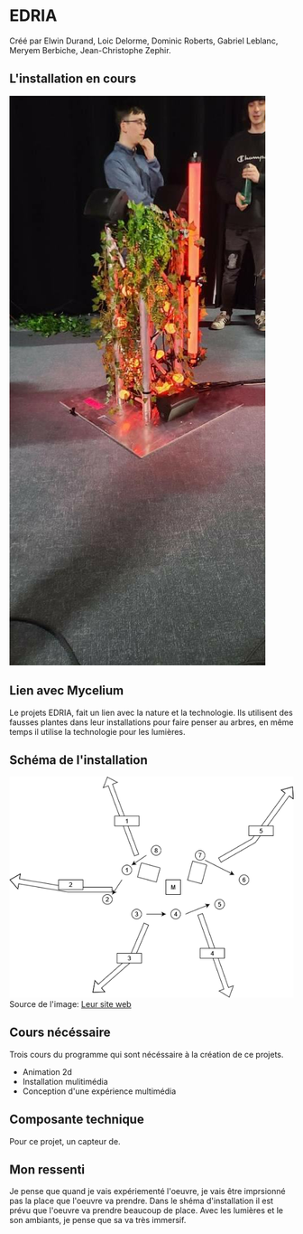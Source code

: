 # EDRIA
Créé par Elwin Durand, Loic Delorme, Dominic Roberts, Gabriel Leblanc, Meryem Berbiche, Jean-Christophe Zephir.

## L'installation en cours
![Photo de l'instalation en cours](medias/oeuvre_edria.jpg)

## Lien avec Mycelium
Le projets EDRIA, fait un lien avec la nature et la technologie. Ils utilisent des fausses plantes dans leur installations pour faire penser au arbres, en même temps il utilise la technologie pour les lumières.
## Schéma de l'installation
![Photo Shéma d'installation](Mycelium/EDRIA/medias/shema_installation.png)
Source de l'image: [Leur site web](https://tim-montmorency.com/2023/projets/EDRIA/docs/web/preproduction.html)

## Cours nécéssaire
Trois cours du programme qui sont nécéssaire à la création de ce projets.
* Animation 2d
* Installation mulitimédia
* Conception d'une expérience multimédia
## Composante technique
Pour ce projet, un capteur de.

## Mon ressenti 
Je pense que quand je vais expériementé l'oeuvre, je vais être imprsionné pas la place que l'oeuvre va prendre. Dans le shéma d'installation il est prévu que l'oeuvre va prendre beaucoup de place. Avec les lumières et le son ambiants, je pense que sa va très immersif.

